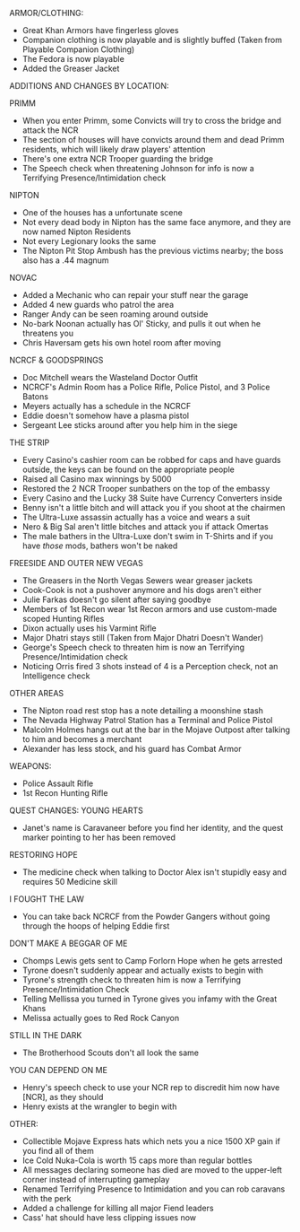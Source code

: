 ARMOR/CLOTHING:
 - Great Khan Armors have fingerless gloves
 - Companion clothing is now playable and is slightly buffed (Taken from Playable Companion Clothing﻿)
 - The Fedora is now playable
 - Added the Greaser Jacket

ADDITIONS AND CHANGES BY LOCATION:
 
 PRIMM
 - When you enter Primm, some Convicts will try to cross the bridge and attack the NCR
 - The section of houses will have convicts around them and dead Primm residents, which will likely draw players' attention
 - There's one extra NCR Trooper guarding the bridge
 - The Speech check when threatening Johnson for info is now a Terrifying Presence/Intimidation check

 NIPTON
 - One of the houses has a unfortunate scene
 - Not every dead body in Nipton has the same face anymore, and they are now named Nipton Residents
 - Not every Legionary looks the same
 - The Nipton Pit Stop Ambush has the previous victims nearby; the boss also has a .44 magnum

 NOVAC
 - Added a Mechanic who can repair your stuff near the garage
 - Added 4 new guards who patrol the area
 - Ranger Andy can be seen roaming around outside
 - No-bark Noonan actually has Ol' Sticky, and pulls it out when he threatens you
 - Chris Haversam gets his own hotel room after moving

 NCRCF & GOODSPRINGS
 - Doc Mitchell wears the Wasteland Doctor Outfit
 - NCRCF's Admin Room has a Police Rifle, Police Pistol, and 3 Police Batons
 - Meyers actually has a schedule in the NCRCF
 - Eddie doesn't somehow have a plasma pistol
 - Sergeant Lee sticks around after you help him in the siege

 THE STRIP
 - Every Casino's cashier room can be robbed for caps and have guards outside, the keys can be found on the appropriate people
 - Raised all Casino max winnings by 5000
 - Restored the 2 NCR Trooper sunbathers on the top of the embassy
 - Every Casino and the Lucky 38 Suite have Currency Converters inside
 - Benny isn't a little bitch and will attack you if you shoot at the chairmen
 - The Ultra-Luxe assassin actually has a voice and wears a suit
 - Nero & Big Sal aren't little bitches and attack you if attack Omertas
 - The male bathers in the Ultra-Luxe don't swim in T-Shirts and if you have _those_ mods, bathers won't be naked
 
 FREESIDE AND OUTER NEW VEGAS
 - The Greasers in the North Vegas Sewers wear greaser jackets
 - Cook-Cook is not a pushover anymore and his dogs aren't either
 - Julie Farkas doesn't go silent after saying goodbye
 - Members of 1st Recon wear 1st Recon armors and use custom-made scoped Hunting Rifles
 - Dixon actually uses his Varmint Rifle
 - Major Dhatri stays still (Taken from Major Dhatri Doesn't Wander﻿)
 - George's Speech check to threaten him is now an Terrifying Presence/Intimidation check
 - Noticing Orris fired 3 shots instead of 4 is a Perception check, not an Intelligence check

 OTHER AREAS
 - The Nipton road rest stop has a note detailing a moonshine stash
 - The Nevada Highway Patrol Station has a Terminal and Police Pistol
 - Malcolm Holmes hangs out at the bar in the Mojave Outpost after talking to him and becomes a merchant
 - Alexander has less stock, and his guard has Combat Armor

WEAPONS:
 - Police Assault Rifle
 - 1st Recon Hunting Rifle

QUEST CHANGES:
 YOUNG HEARTS
  - Janet's name is Caravaneer before you find her identity, and the quest marker pointing to her has been removed
 
 RESTORING HOPE
  - The medicine check when talking to Doctor Alex isn't stupidly easy and requires 50 Medicine skill
  
 I FOUGHT THE LAW
  - You can take back NCRCF from the Powder Gangers without going through the hoops of helping Eddie first
  
 DON'T MAKE A BEGGAR OF ME
  - Chomps Lewis gets sent to Camp Forlorn Hope when he gets arrested
  - Tyrone doesn't suddenly appear and actually exists to begin with
  - Tyrone's strength check to threaten him is now a Terrifying Presence/Intimidation Check
  - Telling Mellissa you turned in Tyrone gives you infamy with the Great Khans
  - Melissa actually goes to Red Rock Canyon
  
 STILL IN THE DARK
  - The Brotherhood Scouts don't all look the same
 
 YOU CAN DEPEND ON ME
  - Henry's speech check to use your NCR rep to discredit him now have [NCR], as they should
  - Henry exists at the wrangler to begin with

OTHER:
 - Collectible Mojave Express hats which nets you a nice 1500 XP gain if you find all of them
 - Ice Cold Nuka-Cola is worth 15 caps more than regular bottles
 - All messages declaring someone has died are moved to the upper-left corner instead of interrupting gameplay
 - Renamed Terrifying Presence to Intimidation and you can rob caravans with the perk
 - Added a challenge for killing all major Fiend leaders
 - Cass' hat should have less clipping issues now
